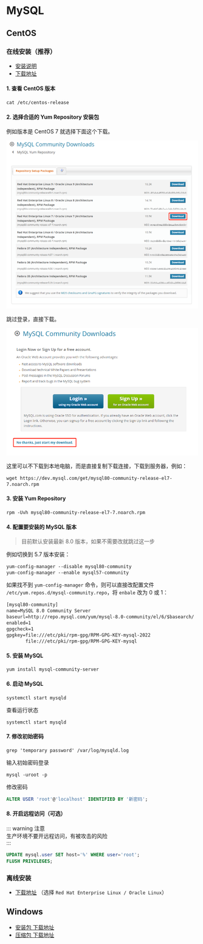 # MySQL

## CentOS

### 在线安装（推荐）

- [安装说明](https://dev.mysql.com/doc/mysql-yum-repo-quick-guide/en/)
- [下载地址](https://dev.mysql.com/downloads/repo/yum/)

#### 1. 查看 CentOS 版本

```shell
cat /etc/centos-release
```

#### 2. 选择合适的 Yum Repository 安装包

例如版本是 CentOS 7 就选择下面这个下载。

![mysql-1.png](images/mysql-1.png)

跳过登录，直接下载。

![mysql-2.png](images/mysql-2.png)

这里可以不下载到本地电脑，而是直接复制下载连接，下载到服务器，例如：

```shell
wget https://dev.mysql.com/get/mysql80-community-release-el7-7.noarch.rpm
```

#### 3. 安装 Yum Repository

```shell
rpm -Uvh mysql80-community-release-el7-7.noarch.rpm
```

#### 4. 配置要安装的 MySQL 版本

> 目前默认安装最新 8.0 版本，如果不需要改就跳过这一步

例如切换到 5.7 版本安装：

```shell
yum-config-manager --disable mysql80-community
yum-config-manager --enable mysql57-community
```

如果找不到 `yum-config-manager` 命令，则可以直接改配置文件 `/etc/yum.repos.d/mysql-community.repo`，将 `enbale` 改为 0 或 1：

```shell
[mysql80-community]
name=MySQL 8.0 Community Server
baseurl=http://repo.mysql.com/yum/mysql-8.0-community/el/6/$basearch/
enabled=1
gpgcheck=1
gpgkey=file:///etc/pki/rpm-gpg/RPM-GPG-KEY-mysql-2022
       file:///etc/pki/rpm-gpg/RPM-GPG-KEY-mysql
```

#### 5. 安装 MySQL

```shell
yum install mysql-community-server
```

#### 6. 启动 MySQL

```shell
systemctl start mysqld
```

查看运行状态

```shell
systemctl start mysqld
```

#### 7. 修改初始密码

```shell
grep 'temporary password' /var/log/mysqld.log
```

输入初始密码登录

```shell
mysql -uroot -p
```

修改密码

```sql
ALTER USER 'root'@'localhost' IDENTIFIED BY '新密码';
```

#### 8. 开启远程访问（可选）

::: warning 注意  
生产环境不要开远程访问，有被攻击的风险  
:::

```sql
UPDATE mysql.user SET host='%' WHERE user='root';
FLUSH PRIVILEGES;
```

### 离线安装

- [下载地址](https://dev.mysql.com/downloads/mysql/) （选择 `Red Hat Enterprise Linux / Oracle Linux`）

## Windows

- [安装包 下载地址](https://dev.mysql.com/downloads/windows/installer/8.0.html)
- [压缩包 下载地址](https://dev.mysql.com/downloads/mysql/)
